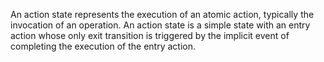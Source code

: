 An action state represents the execution of an atomic action, typically the invocation of an operation. An action state is a simple state with an entry action whose only exit transition is triggered by the implicit event of completing the execution of the entry action.